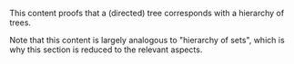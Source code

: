 
This content proofs that a (directed) tree
corresponds with a hierarchy of trees.

Note that this content is largely analogous to "hierarchy of sets",
which is why this section is reduced to the relevant aspects.
